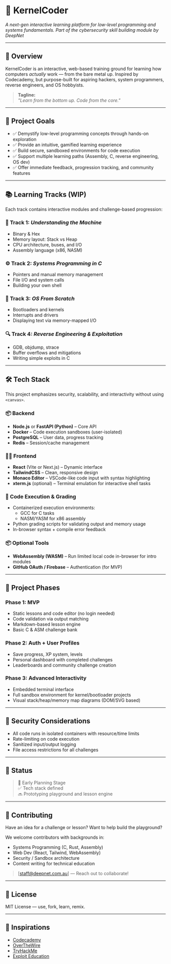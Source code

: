 # 🔧 KernelCoder
*A next-gen interactive learning platform for low-level programming and systems fundamentals. Part of the cybersecurity skill building module by DeepNet*

---

## 🧠 Overview

KernelCoder is an interactive, web-based training ground for learning how computers *actually* work — from the bare metal up. Inspired by Codecademy, but purpose-built for aspiring hackers, system programmers, reverse engineers, and OS hobbyists.

> **Tagline:**  
> *"Learn from the bottom up. Code from the core."*

---

## 🎯 Project Goals

- ✅ Demystify low-level programming concepts through hands-on exploration
- ✅ Provide an intuitive, gamified learning experience
- ✅ Build secure, sandboxed environments for code execution
- ✅ Support multiple learning paths (Assembly, C, reverse engineering, OS dev)
- ✅ Offer immediate feedback, progression tracking, and community features

---

## 📚 Learning Tracks (WIP)

Each track contains interactive modules and challenge-based progression:

### 🧱 Track 1: *Understanding the Machine*
- Binary & Hex
- Memory layout: Stack vs Heap
- CPU architecture, buses, and I/O
- Assembly language (x86, NASM)

### ⚙️ Track 2: *Systems Programming in C*
- Pointers and manual memory management
- File I/O and system calls
- Building your own shell

### 🧵 Track 3: *OS From Scratch*
- Bootloaders and kernels
- Interrupts and drivers
- Displaying text via memory-mapped I/O

### 🔍 Track 4: *Reverse Engineering & Exploitation*
- GDB, objdump, strace
- Buffer overflows and mitigations
- Writing simple exploits in C

---

## 🛠️ Tech Stack

This project emphasizes security, scalability, and interactivity without using `<canvas>`.

### 📦 Backend
- **Node.js** or **FastAPI (Python)** – Core API
- **Docker** – Code execution sandboxes (user-isolated)
- **PostgreSQL** – User data, progress tracking
- **Redis** – Session/cache management

### 🧑‍💻 Frontend
- **React** (Vite or Next.js) – Dynamic interface
- **TailwindCSS** – Clean, responsive design
- **Monaco Editor** – VSCode-like code input with syntax highlighting
- **xterm.js** (optional) – Terminal emulation for interactive shell tasks

### 🔎 Code Execution & Grading
- Containerized execution environments:
  - GCC for C tasks
  - NASM/YASM for x86 assembly
- Python grading scripts for validating output and memory usage
- In-browser syntax + compile error feedback

### 📦 Optional Tools
- **WebAssembly (WASM)** – Run limited local code in-browser for intro modules
- **GitHub OAuth / Firebase** – Authentication (for MVP)

---

## 🚦 Project Phases

### Phase 1: MVP
- Static lessons and code editor (no login needed)
- Code validation via output matching
- Markdown-based lesson engine
- Basic C & ASM challenge bank

### Phase 2: Auth + User Profiles
- Save progress, XP system, levels
- Personal dashboard with completed challenges
- Leaderboards and community challenge creation

### Phase 3: Advanced Interactivity
- Embedded terminal interface
- Full sandbox environment for kernel/bootloader projects
- Visual stack/heap/memory map diagrams (DOM/SVG based)

---

## 🔐 Security Considerations

- All code runs in isolated containers with resource/time limits
- Rate-limiting on code execution
- Sanitized input/output logging
- File access restrictions for all challenges

---

## 🚧 Status

> 🚀 Early Planning Stage  
> ✅ Tech stack defined  
> 🔜 Prototyping playground and lesson engine

---

## 💬 Contributing

Have an idea for a challenge or lesson? Want to help build the playground?

We welcome contributors with backgrounds in:
- Systems Programming (C, Rust, Assembly)
- Web Dev (React, Tailwind, WebAssembly)
- Security / Sandbox architecture
- Content writing for technical education

> [staff@deepnet.com.au] — Reach out to collaborate!

---

## 📎 License

MIT License — use, fork, learn, remix.

---

## 🔗 Inspirations

- [Codecademy](https://www.codecademy.com/)
- [OverTheWire](https://overthewire.org/)
- [TryHackMe](https://tryhackme.com/)
- [Exploit Education](https://exploit.education/)
